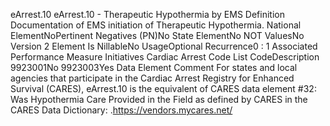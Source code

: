 

eArrest.10
eArrest.10 - Therapeutic Hypothermia by EMS
Definition
Documentation of EMS initiation of Therapeutic Hypothermia.
National ElementNoPertinent Negatives (PN)No
State ElementNo
NOT ValuesNo
Version 2 Element
Is NillableNo
UsageOptional
Recurrence0 : 1
Associated Performance Measure Initiatives
Cardiac Arrest
Code List
CodeDescription
9923001No
9923003Yes
Data Element Comment
For states and local agencies that participate in the Cardiac Arrest Registry for Enhanced Survival (CARES), eArrest.10 is the
equivalent of CARES data element #32: Was Hypothermia Care Provided in the Field as defined by CARES in the CARES
Data Dictionary: .https://vendors.mycares.net/